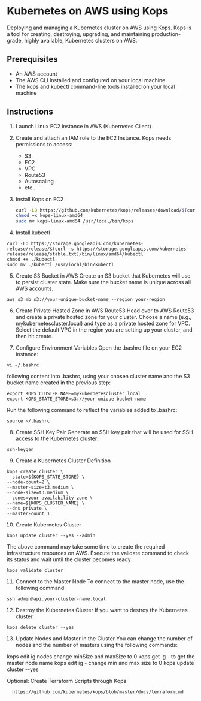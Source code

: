 # Kubernetes on AWS using Kops

Deploying and managing a Kubernetes cluster on AWS using Kops. Kops is a tool for creating, destroying, upgrading, and maintaining production-grade, highly available, Kubernetes clusters on AWS.

## Prerequisites

- An AWS account
- The AWS CLI installed and configured on your local machine
- The kops and kubectl command-line tools installed on your local machine

## Instructions

1. Launch Linux EC2 instance in AWS (Kubernetes Client)

2. Create and attach an IAM role to the EC2 Instance. Kops needs permissions to access:
   - S3
   - EC2
   - VPC
   - Route53
   - Autoscaling
   - etc..

3. Install Kops on EC2

   ```bash
   curl -LO https://github.com/kubernetes/kops/releases/download/$(curl -s https://api.github.com/repos/kubernetes/kops/releases/latest | grep tag_name | cut -d '"' -f 4)/kops-linux-amd64
   chmod +x kops-linux-amd64
   sudo mv kops-linux-amd64 /usr/local/bin/kops
   
4. Install kubectl
 ```
curl -LO https://storage.googleapis.com/kubernetes-release/release/$(curl -s https://storage.googleapis.com/kubernetes-release/release/stable.txt)/bin/linux/amd64/kubectl
chmod +x ./kubectl
sudo mv ./kubectl /usr/local/bin/kubectl
 ```
5. Create S3 Bucket in AWS
Create an S3 bucket that Kubernetes will use to persist cluster state. Make sure the bucket name is unique across all AWS accounts.

 ```
aws s3 mb s3://your-unique-bucket-name --region your-region
 ```

6. Create Private Hosted Zone in AWS Route53
Head over to AWS Route53 and create a private hosted zone for your cluster. Choose a name (e.g., mykubernetescluster.local) and type as a private hosted zone for VPC. Select the default VPC in the region you are setting up your cluster, and then hit create.

7. Configure Environment Variables
Open the .bashrc file on your EC2 instance:
 ```
vi ~/.bashrc
 ```
following content into .bashrc, using your chosen cluster name and the S3 bucket name created in the previous step:
```
export KOPS_CLUSTER_NAME=mykubernetescluster.local
export KOPS_STATE_STORE=s3://your-unique-bucket-name
```
Run the following command to reflect the variables added to .bashrc:
```
source ~/.bashrc
```
8. Create SSH Key Pair
Generate an SSH key pair that will be used for SSH access to the Kubernetes cluster:
```
ssh-keygen
```
9. Create a Kubernetes Cluster Definition
```
kops create cluster \
--state=${KOPS_STATE_STORE} \
--node-count=2 \
--master-size=t3.medium \
--node-size=t3.medium \
--zones=your-availability-zone \
--name=${KOPS_CLUSTER_NAME} \
--dns private \
--master-count 1
```
10. Create Kubernetes Cluster
```
kops update cluster --yes --admin
```

The above command may take some time to create the required infrastructure resources on AWS. Execute the validate command to check its status and wait until the cluster becomes ready

```
kops validate cluster
```

11. Connect to the Master Node
To connect to the master node, use the following command:

```
ssh admin@api.your-cluster-name.local
```
12. Destroy the Kubernetes Cluster
If you want to destroy the Kubernetes cluster:

```
kops delete cluster --yes
```
13. Update Nodes and Master in the Cluster
You can change the number of nodes and the number of masters using the following commands:

kops edit ig nodes change minSize and maxSize to 0
kops get ig - to get the master node name
kops edit ig - change min and max size to 0
kops update cluster --yes

Optional: Create Terraform Scripts through Kops
```
  https://github.com/kubernetes/kops/blob/master/docs/terraform.md
```
